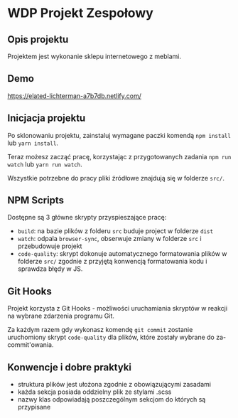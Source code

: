 # WDP Projekt Zespołowy

## Opis projektu

Projektem jest wykonanie sklepu internetowego z meblami.

## Demo

https://elated-lichterman-a7b7db.netlify.com/

## Inicjacja projektu

Po sklonowaniu projektu, zainstaluj wymagane paczki komendą `npm install` lub `yarn install`.

Teraz możesz zacząć pracę, korzystając z przygotowanych zadania `npm run watch` lub `yarn run watch`.

Wszystkie potrzebne do pracy pliki źródłowe znajdują się w folderze `src/`.

## NPM Scripts

Dostępne są 3 główne skrypty przyspieszające pracę:

- `build`: na bazie plików z folderu `src` buduje project w folderze `dist`
- `watch`: odpala `browser-sync`, obserwuje zmiany w folderze `src` i przebudowuje projekt
- `code-quality`: skrypt dokonuje automatycznego formatowania plików w folderze `src/`
  zgodnie z przyjętą konwencją formatowania kodu i sprawdza błędy w JS.

## Git Hooks

Projekt korzysta z Git Hooks - możliwości uruchamiania skryptów w reakcji na wybrane zdarzenia programu Git.

Za każdym razem gdy wykonasz komendę `git commit` zostanie uruchomiony skrypt `code-quality`
dla plików, które zostały wybrane do za-commit'owania.

## Konwencje i dobre praktyki

- struktura plików jest ułożona zgodnie z obowiązującymi zasadami
- każda sekcja posiada oddzielny plik ze stylami .scss
- nazwy klas odpowiadają poszczególnym sekcjom do których są przypisane
